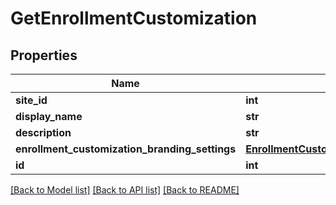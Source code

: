 # GetEnrollmentCustomization

## Properties
Name | Type | Description | Notes
------------ | ------------- | ------------- | -------------
**site_id** | **int** |  | 
**display_name** | **str** |  | 
**description** | **str** |  | 
**enrollment_customization_branding_settings** | [**EnrollmentCustomizationBrandingSettings**](EnrollmentCustomizationBrandingSettings.md) |  | 
**id** | **int** |  | [optional] 

[[Back to Model list]](../README.md#documentation-for-models) [[Back to API list]](../README.md#documentation-for-api-endpoints) [[Back to README]](../README.md)


